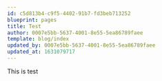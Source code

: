```yaml
---
id: c5d813b4-c9f5-4402-91b7-fd3beb713252
blueprint: pages
title: Test
author: 0007e5bb-5637-4001-8e55-5ea86789faee
template: blog/index
updated_by: 0007e5bb-5637-4001-8e55-5ea86789faee
updated_at: 1631079717
---
```

This is test